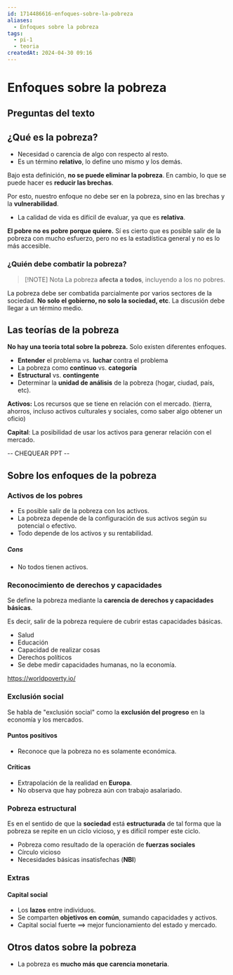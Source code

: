 ```yaml
---
id: 1714486616-enfoques-sobre-la-pobreza
aliases:
  - Enfoques sobre la pobreza
tags:
  - pi-1
  - teoria
createdAt: 2024-04-30 09:16
---
```


# Enfoques sobre la pobreza

## Preguntas del texto

## ¿Qué es la pobreza?

- Necesidad o carencia de algo con respecto al resto.
- Es un término **relativo**, lo define uno mismo y los demás.

Bajo esta definición, **no se puede eliminar la pobreza**. En cambio, lo que se puede hacer es **reducir las brechas**.

Por esto, nuestro enfoque no debe ser en la pobreza, sino en las brechas y la **vulnerabilidad**.

- La calidad de vida es difícil de evaluar, ya que es **relativa**.

**El pobre no es pobre porque quiere.** Sí es cierto que es posible salir de la pobreza con mucho esfuerzo, pero no es la estadística general y no es lo más accesible.

### ¿Quién debe combatir la pobreza?

> [!NOTE] Nota
> La pobreza **afecta a todos**, incluyendo a los no pobres.

La pobreza debe ser combatida parcialmente por varios sectores de la sociedad. **No solo el gobierno, no solo la sociedad, etc**. La discusión debe llegar a un término medio.

## Las teorías de la pobreza

**No hay una teoría total sobre la pobreza.** Solo existen diferentes enfoques.

- **Entender** el problema vs. **luchar** contra el problema
- La pobreza como **continuo** vs. **categoría**
- **Estructural** vs. **contingente**
- Determinar la **unidad de análisis** de la pobreza (hogar, ciudad, país, etc).

**Activos:** Los recursos que se tiene en relación con el mercado. (tierra, ahorros, incluso activos culturales y sociales, como saber algo obtener un oficio)

**Capital**: La posibilidad de usar los activos para generar relación con el mercado.

-- CHEQUEAR PPT --

## Sobre los enfoques de la pobreza

### Activos de los pobres

- Es posible salir de la pobreza con los activos.
- La pobreza depende de la configuración de sus activos según su potencial o efectivo.
- Todo depende de los activos y su rentabilidad.

##### Cons

- No todos tienen activos.

### Reconocimiento de derechos y capacidades

Se define la pobreza mediante la **carencia de derechos y capacidades básicas**.

Es decir, salir de la pobreza requiere de cubrir estas capacidades básicas.

- Salud
- Educación
- Capacidad de realizar cosas
- Derechos políticos
- Se debe medir capacidades humanas, no la economía.

https://worldpoverty.io/

### Exclusión social

Se habla de "exclusión social" como la **exclusión del progreso** en la economía y los mercados.

#### Puntos positivos

- Reconoce que la pobreza no es solamente económica.

#### Críticas

- Extrapolación de la realidad en **Europa**.
- No observa que hay pobreza aún con trabajo asalariado.

### Pobreza estructural

Es en el sentido de que la **sociedad** está **estructurada** de tal forma que la pobreza se repite en un ciclo vicioso, y es difícil romper este ciclo.

- Pobreza como resultado de la operación de **fuerzas sociales**
- Círculo vicioso
- Necesidades básicas insatisfechas (**NBI**)

### Extras

#### Capital social

- Los **lazos** entre individuos.
- Se comparten **objetivos en común**, sumando capacidades y activos.
- Capital social fuerte $\implies$ mejor funcionamiento del estado y mercado.

## Otros datos sobre la pobreza

- La pobreza es **mucho más que carencia monetaria**.
